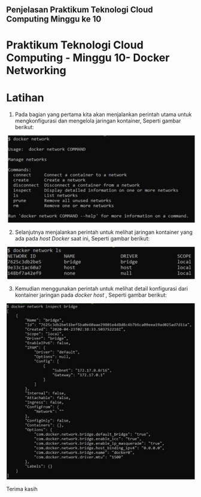 
## Penjelasan Praktikum Teknologi Cloud Computing Minggu ke 10

# Praktikum Teknologi Cloud Computing - Minggu 10- Docker Networking

# Latihan

1. Pada bagian yang pertama kita akan menjalankan perintah utama untuk mengkonfigurasi dan mengelola jaringan kontainer, Seperti gambar berikut:

![](img/img1.jpg)

2. Selanjutnya menjalankan perintah untuk melihat jaringan kontainer yang ada pada _host Docker_ saat ini, Seperti gambar berikut:

![](img/img2.jpg)

3. Kemudian menggunakan perintah untuk melihat detail konfigurasi dari kontainer jaringan pada _docker host_ , Seperti gambar berikut:

![](img/img3.jpg)

Terima kasih